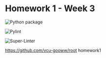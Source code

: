 # Homework 1 - Week 3

![Python package](https://github.com/vcu-gooww/root_homework1/workflows/Python%20package/badge.svg)

![Pylint](https://github.com/vcu-gooww/root_homework1/workflows/Pylint/badge.svg)

![Super-Linter](https://github.com/vcu-gooww/root_homework1/workflows/Super-Linter/badge.svg)

https://github.com/vcu-gooww/root homework1

